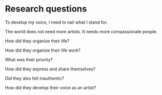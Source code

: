 # Research questions

To develop my voice, I need to nail what I stand for.

The world does not need more artists. It needs more compassionate people.

How did they organize their life?

How did they organize their life work?

What was their priority?

How did they express and share themselves?

Did they also felt inauthentic?

How did they develop their voice as an artist?

